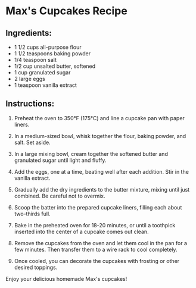 # Max's Cupcakes Recipe

## Ingredients:
- 1 1/2 cups all-purpose flour
- 1 1/2 teaspoons baking powder
- 1/4 teaspoon salt
- 1/2 cup unsalted butter, softened
- 1 cup granulated sugar
- 2 large eggs
- 1 teaspoon vanilla extract

## Instructions:
1. Preheat the oven to 350°F (175°C) and line a cupcake pan with paper liners.

2. In a medium-sized bowl, whisk together the flour, baking powder, and salt. Set aside.

3. In a large mixing bowl, cream together the softened butter and granulated sugar until light and fluffy.

4. Add the eggs, one at a time, beating well after each addition. Stir in the vanilla extract.

5. Gradually add the dry ingredients to the butter mixture, mixing until just combined. Be careful not to overmix.

6. Scoop the batter into the prepared cupcake liners, filling each about two-thirds full.

7. Bake in the preheated oven for 18-20 minutes, or until a toothpick inserted into the center of a cupcake comes out clean.

8. Remove the cupcakes from the oven and let them cool in the pan for a few minutes. Then transfer them to a wire rack to cool completely.

9. Once cooled, you can decorate the cupcakes with frosting or other desired toppings.

Enjoy your delicious homemade Max's cupcakes!
